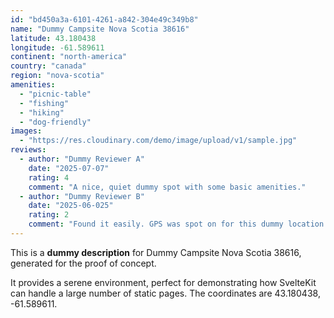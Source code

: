 ```yaml
---
id: "bd450a3a-6101-4261-a842-304e49c349b8"
name: "Dummy Campsite Nova Scotia 38616"
latitude: 43.180438
longitude: -61.589611
continent: "north-america"
country: "canada"
region: "nova-scotia"
amenities:
  - "picnic-table"
  - "fishing"
  - "hiking"
  - "dog-friendly"
images:
  - "https://res.cloudinary.com/demo/image/upload/v1/sample.jpg"
reviews:
  - author: "Dummy Reviewer A"
    date: "2025-07-07"
    rating: 4
    comment: "A nice, quiet dummy spot with some basic amenities."
  - author: "Dummy Reviewer B"
    date: "2025-06-025"
    rating: 2
    comment: "Found it easily. GPS was spot on for this dummy location."
---
```


This is a **dummy description** for Dummy Campsite Nova Scotia 38616, generated for the proof of concept.

It provides a serene environment, perfect for demonstrating how SvelteKit can handle a large number of static pages. The coordinates are 43.180438, -61.589611.
